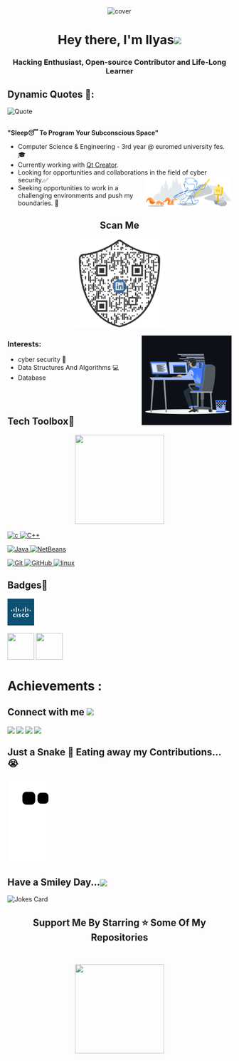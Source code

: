 <div align="center">
<img width="" height = "" src="https://miro.medium.com/max/1444/1*Z5-lWkyzcRB5ahgm9qyxvg.png" alt="cover" />
</div>

<h1 align="center">Hey there, I'm Ilyas<img src="https://raw.githubusercontent.com/MartinHeinz/MartinHeinz/master/wave.gif" width="30px"></h1>

<h3 align="center">Hacking Enthusiast, Open-source Contributor and Life-Long Learner</h3>

## Dynamic Quotes 📜:
![Quote](https://github-readme-quotes.herokuapp.com/quote?font=Gabrielle)

<br>
<b> "Sleep😴 To Program Your Subconscious Space"</b>


<p>
  
- Computer Science & Engineering - 3rd year @ euromed university fes. 🎓
- Currently working with <a href="https://www.qt.io//" target="_black">Qt Creator</a>.
- Looking for opportunities and collaborations in the field of cyber security.✅             <img width="40%" align="right" alt="Github Header" src="Images/git-header.svg" />
- Seeking opportunities to work in a challenging environments and push my boundaries. 💪
 
</p>


<div align="center">

## **Scan Me**
<a href="https://github.com/IlyasKadi"><img src="Images/ilyas.png" width="200" height="200" alt="WebsiteQR"></a>
</div>

<img width="40%" align="right" alt="Github Header" src="Images/coding_2.gif" />

<h3 align="left">Interests:</h3>

- cyber security 🔐
- Data Structures And Algorithms 💻
- Database 


<br><br>

## **Tech Toolbox🧰**<br>

<p align='center'>
<img src="https://media.giphy.com/media/TEnXkcsHrP4YedChhA/giphy.gif" width="200" height="200" frameBorder="0" class="giphy-embed" allowFullScreen></img></p>

<p align="left">
<a href="https://www.cprogramming.com/" target="_blank"> <img src="https://img.shields.io/badge/C-00599C?style=for-the-badge&logo=c&logoColor=white" alt="c"/> </a>
<a href="https://isocpp.org/std/the-standard" target="_blank"> <img src="https://img.shields.io/badge/C%2B%2B-00599C?style=for-the-badge&logo=c%2B%2B&logoColor=white" alt="C++"/> </a>
  
<a href="https://www.java.com" target="_blank"> <img src="https://img.shields.io/badge/Java-ED8B00?style=for-the-badge&logo=java&logoColor=white" alt="Java"/> </a>
<a href="https://netbeans.apache.org/" target="_blank"> <img src="https://img.shields.io/badge/netbeans-1B6AC6?style=for-the-badge&logo=apachenetbeanside&logoColor=white" alt="NetBeans"/> </a>  

<a href="https://git-scm.com/" target="_blank"> <img src="https://img.shields.io/badge/GIT-E44C30?style=for-the-badge&logo=git&logoColor=white" alt="Git"/> </a>
<a href="https://github.com/" target="_blank"> <img src="https://img.shields.io/badge/GitHub-100000?style=for-the-badge&logo=github&logoColor=white" alt="GitHub"/>
<a href="https://www.linux.org/" target="_blank"> <img src="https://img.shields.io/badge/Linux-FCC624?style=for-the-badge&logo=linux&logoColor=black" alt="linux"/> </a>

  
## **Badges🥇**<br>
[<img src="Badges/NDG.jfif" alt="NDG Linux Unhatched" width="60" height="60"> ](https://www.netacad.com/fr/courses/os-it/ndg-linux-unhatched)
  
<img src="Badges/" alt="" width="60" height="60">
  
<img src="Badges/" alt="" width="60" height="60">
  
# Achievements :
  <!--
   
  - 58th Rank in Hexaware Data Science Engineer Challenge - TechGig
  - Eligible for Seed-Funding from Mepco Schlenk Engineering College
  - Got selected to meet-up with Angel Investors.
      
 -->

 
<h2> Connect with me <img src='https://raw.githubusercontent.com/ShahriarShafin/ShahriarShafin/main/Assets/handshake.gif' width="100px"> </h2>
  
<a href = 'https://www.linkedin.com/in/ilyas-ait-el-kadi'> <img width = '32px' align= 'center' src="https://raw.githubusercontent.com/rahulbanerjee26/githubAboutMeGenerator/main/icons/linked-in-alt.svg"/></a>  <a href = 'https://www.instagram.com/ilyas.ait.el.kadi'> <img width = '32px' align= 'center' src="https://raw.githubusercontent.com/rahulbanerjee26/githubAboutMeGenerator/main/icons/instagram.svg"/></a>  <a href = 'https://github.com/IlyasKadi/IlyasKadi'> <img width = '32px' align= 'center' src="https://raw.githubusercontent.com/rahulbanerjee26/githubAboutMeGenerator/main/icons/portfolio.png"/></a>  <a href = 'https://github.com/IlyasKadi/IlyasKadi'> <img width = '32px' align= 'center' src="https://raw.githubusercontent.com/rahulbanerjee26/githubAboutMeGenerator/main/icons/github.svg"/></a>

  
## Just a Snake 🐍 Eating away my Contributions...😭
![snake gif](https://raw.githubusercontent.com/avinash-218/avinash-218/output/github-contribution-grid-snake.svg)
  
<h2>Have a Smiley Day...<img align ='center' src='https://media2.giphy.com/media/UQDSBzfyiBKvgFcSTw/giphy.gif?cid=ecf05e47p3cd513axbek3f56ti3jzizq8hincw20jauyyfyw&rid=giphy.gif' width = '32px'></h2>

![Jokes Card](https://readme-jokes.vercel.app/api)

  
<h2 align='center'>Support Me By Starring ⭐ Some Of My Repositories</h2>
<br>
<p align='center'>
<img src="https://media.giphy.com/media/O51MQ3DduOcGW6ofR3/giphy.gif" width="200" height="200" frameBorder="0" class="giphy-embed" allowFullScreen></img></p>
<br>
